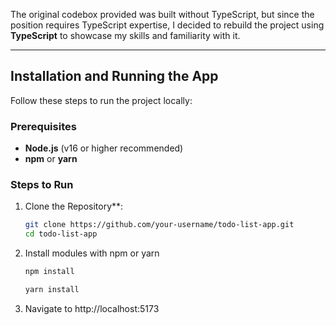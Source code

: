 The original codebox provided was built without TypeScript, but since the position requires TypeScript expertise, I decided to rebuild the project using **TypeScript** to showcase my skills and familiarity with it.

---

## Installation and Running the App

Follow these steps to run the project locally:

### Prerequisites
- **Node.js** (v16 or higher recommended)
- **npm** or **yarn**

### Steps to Run

1. Clone the Repository**:
   ```bash
   git clone https://github.com/your-username/todo-list-app.git
   cd todo-list-app
2. Install modules with npm or yarn
   ```bash
   npm install
   ```
   ```bash
   yarn install
3. Navigate to http://localhost:5173
